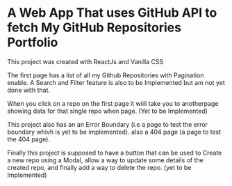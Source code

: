 # A Web App That uses GitHub API to fetch My GitHub Repositories Portfolio

This project was created with ReactJs and Vanilla CSS

The first page has a list of all my Github Repositories with Pagination enable. A Search and Filter feature is also to be Implemented but am not yet done with that.

When you click on a repo on the first page it wiill take you to anotherpage showing data for that single repo when page. (Yet to be Implemented)

This project also has an an Error Boundary (i.e a page to test the error boundary whivh is yet to be implemented).
also a 404 page (a page to test the 404 page).

Finally this project is supposed to have a button that can be used to Create a new repo using a Modal, allow a way to update some details of the created repo, and finally add a way to delete the repo. (yet to be Implemented)
